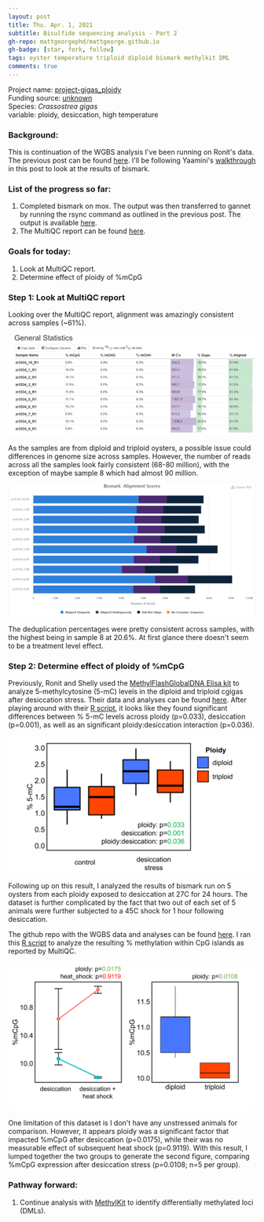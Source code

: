 ```yaml
---
layout: post
title: Thu. Apr. 1, 2021
subtitle: Bisulfide sequencing analysis - Part 2
gh-repo: mattgeorgephd/mattgeorge.github.io
gh-badge: [star, fork, follow]
tags: oyster temperature triploid diploid bismark methylkit DML
comments: true
---
```


Project name: [project-gigas_ploidy](https://github.com/mattgeorgephd/project-gigas_ploidy) <br />
Funding source: [unknown]() <br />
Species: *Crassostrea gigas* <br />
variable: ploidy, desiccation, high temperature <br />

### Background:
This is continuation of the WGBS analysis I've been running on Ronit's data. The previous post can be found [here](https://mattgeorgephd.github.io/cgigas-ploidy-desiccation-WGBS-analysis-Part-1/). I'll be following Yaamini's [walkthrough](https://yaaminiv.github.io/Hawaii-Gigas-Methylation-Analysis-Part5/) in this post to look at the results of bismark.

### List of the progress so far:
1. Completed bismark on mox. The output was then transferred to gannet by running the rsync command as outlined in the previous post. The output is available [here](https://gannet.fish.washington.edu/panopea/030521-ronrosM/).
2. The MultiQC report can be found [here](https://gannet.fish.washington.edu/cgigas-ploidy/globalmeth/030521-ronrosM/030521-ronrosM/multiqc_report.html).

### Goals for today:
1. Look at MultiQC report.
2. Determine effect of ploidy of %mCpG

### Step 1: Look at MultiQC report

Looking over the MultiQC report, alignment was amazingly consistent across samples (~61%).

![](/post_images/040121/summary_statistics.png)

As the samples are from diploid and triploid oysters, a possible issue could differences in genome size across samples. However, the number of reads across all the samples look fairly consistent (68-80 million), with the exception of maybe sample 8 which had almost 90 million.

![](/post_images/040121/bismark_alignment_scores.png)

The deduplication percentages were pretty consistent across samples, with the highest being in sample 8 at 20.6%. At first glance there doesn't seem to be a treatment level effect.

### Step 2: Determine effect of ploidy of %mCpG

Previously, Ronit and Shelly used the [MethylFlashGlobalDNA Elisa kit](https://www.epigentek.com/catalog/methylflash-global-dna-methylation-mc-elisa-easy-kit-colorimetric-p-5370.html) to analyze 5-methylcytosine (5-mC) levels in the diploid and triploid cgigas after desiccation stress. Their data and analyses can be found [here](https://github.com/mattgeorgephd/project-gigas_ploidy/tree/master/bisulfide_analysis/ELISA). After playing around with their [R script](https://github.com/mattgeorgephd/project-gigas_ploidy/blob/master/bisulfide_analysis/ELISA/GlobalDNAMeth_Polyploids.R), it looks like they found significant differences between % 5-mC levels across ploidy (p=0.033), desiccation (p=0.001), as well as an significant ploidy:desiccation interaction (p=0.036). <br />

![](/post_images/040121/5mC_figure.png)

Following up on this result, I analyzed the results of bismark run on 5 oysters from each ploidy exposed to desiccation at 27C for 24 hours. The dataset is further complicated by the fact that two out of each set of 5 animals were further subjected to a 45C shock for 1 hour following desiccation. <br />

The github repo with the WGBS data and analyses can be found [here](https://github.com/mattgeorgephd/project-gigas_ploidy/tree/master/bisulfide_analysis/WGBS). I ran this [R script](https://github.com/mattgeorgephd/project-gigas_ploidy/blob/master/bisulfide_analysis/WGBS/WGBS%20analysis.R) to analyze the resulting % methylation within CpG islands as reported by MultiQC. <br />

![](/post_images/040121/mCpG_figure.png)

One limitation of this dataset is I don't have any unstressed animals for comparison. However, it appears ploidy was a significant factor that impacted %mCpG after desiccation (p=0.0175), while their was no measurable effect of subsequent heat shock (p=0.9119). With this result, I lumped together the two groups to generate the second figure, comparing %mCpG expression after desiccation stress (p=0.0108; n=5 per group).

### Pathway forward:
1. Continue analysis with [MethylKit](https://bioconductor.org/packages/release/bioc/vignettes/methylKit/inst/doc/methylKit.html) to identify differentially methylated loci (DMLs).
